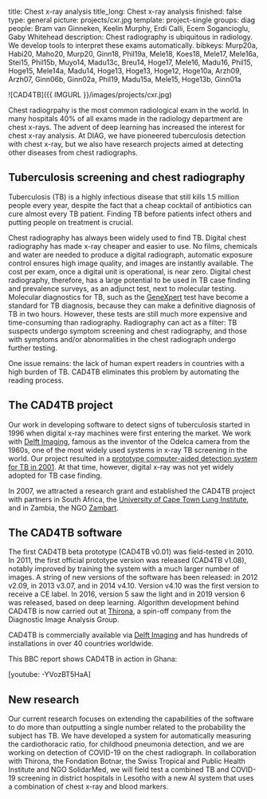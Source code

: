 title: Chest x-ray analysis
title_long: Chest x-ray analysis
finished: false
type: general
picture: projects/cxr.jpg
template: project-single
groups: diag
people: Bram van Ginneken, Keelin Murphy, Erdi Calli, Ecem Sogancioglu, Gaby Whitehead
description: Chest radiography is ubiquitous in radiology. We develop tools to interpret these exams automatically.
bibkeys: Murp20a, Habi20, Maho20, Murp20, Ginn18, Phil19a, Mele18, Koes18, Mele17, Mele16a, Stei15, Phil15b, Muyo14, Madu13c, Breu14, Hoge17, Mele16, Madu16, Phil15, Hoge15, Mele14a, Madu14, Hoge13, Hoge13, Hoge12, Hoge10a, Arzh09, Arzh07, Ginn06b, Ginn02a, Phil19, Madu15a, Mele15, Hoge13b, Ginn01a

![CAD4TB]({{ IMGURL }}/images/projects/cxr.jpg)

Chest radiogrpahy is the most common radiological exam in the world. In many hospitals 40% of all exams made in the radiology department are chest x-rays. The advent of deep learning has increased the interest for chest x-ray analysis. At DIAG, we have pioneered tuberculosis detection with chest x-ray, but we also have research projects aimed at detecting other diseases from chest radiographs.

## Tuberculosis screening and chest radiography
Tuberculosis (TB) is a highly infectious disease that still kills 1.5 million people every year, despite the fact that a cheap cocktail of antibiotics can cure almost every TB patient. Finding TB before patients infect others and putting people on treatment is crucial. 

Chest radiography has always been widely used to find TB. Digital chest radiography has made x-ray cheaper and easier to use. No films, chemicals and water are needed to produce a digital radiograph, automatic exposure control ensures high image quality, and images are instantly available. The cost per exam, once a digital unit is operational, is near zero. Digital chest radiography, therefore, has a large potential to be used in TB case finding and prevalence surveys, as an adjunct test, next to molecular testing. Molecular diagnostics for TB, such as the [GeneXpert](http://www.nejm.org/doi/pdf/10.1056/NEJMoa0907847) test have become a standard for TB diagnosis, because they can make a definitive diagnosis of TB in two hours. However, these tests are still much more expensive and time-consuming than radiography. Radiography can act as a filter: TB suspects undergo symptom screening and chest radiography, and those with symptoms and/or abnormalities in the chest radiograph undergo further testing. 

One issue remains: the lack of human expert readers in countries with a high burden of TB. CAD4TB eliminates this problem by automating the reading process. 

## The CAD4TB project
Our work in developing software to detect signs of tuberculosis started in 1996 when digital x-ray machines were first entering the market. We work with [Delft Imaging](https://www.delft.care), famous as the inventor of the Odelca camera from the 1960s, one of the most widely used systems in x-ray TB screening in the world. Our project resulted in a [prototype computer-aided detection system for TB in 2001](/publications/ginn02a/). At that time, however, digital x-ray was not yet widely adopted for TB case finding. 

In 2007, we attracted a research grant and established the CAD4TB project with partners in South Africa, the [University of Cape Town Lung Institute](http://lunginstitute.co.za), and in Zambia, the NGO [Zambart](http://www.zambart.org/).

## The CAD4TB software
The first CAD4TB beta prototype (CAD4TB v0.01) was field-tested in 2010. In 2011, the first official prototype version was released (CAD4TB v1.08), notably improved by training the system with a much larger number of images. A string of new versions of the software has been released: in 2012 v2.09, in 2013 v3.07, and in 2014 v4.10. Version v4.10 was the first version to receive a CE label. In 2016, version 5 saw the light and in 2019 version 6 was released, based on deep learning. Algorithm development behind CAD4TB is now carried out at [Thirona](https://www.thirona.eu), a spin-off company from the Diagnostic Image Analysis Group.

CAD4TB is commercially available via [Delft Imaging](https://www.delft.care) and has hundreds of installations in over 40 countries worldwide. 

This BBC report shows CAD4TB in action in Ghana:

[youtube: -YVozBT5HaA]

## New research
Our current research focuses on extending the capabilities of the software to do more than outputting a single number related to the probability the subject has TB. We have developed a system for automatically measuring the cardiothoracic ratio, for childhood pneumonia detection, and we are working on detection of COVID-19 on the chest radiograph. In collaboration with Thirona, the Fondation Botnar, the Swiss Tropical and Public Health Institute and NGO SolidarMed, we will field test a combined TB and COVID-19 screening in district hospitals in Lesotho with a new  AI system that uses a combination of chest x-ray and blood markers.
